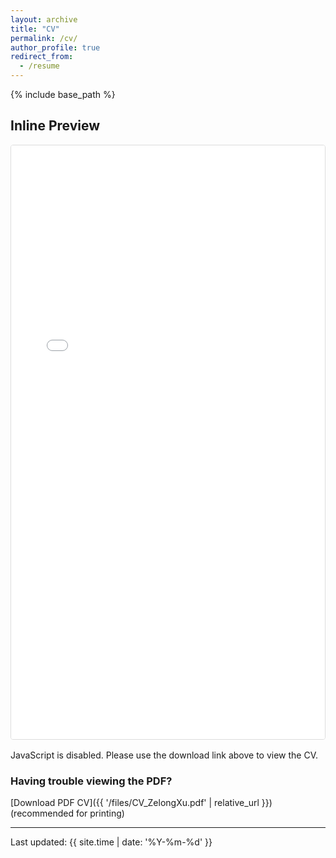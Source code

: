 ```yaml
---
layout: archive
title: "CV"
permalink: /cv/
author_profile: true
redirect_from:
  - /resume
---
```


{% include base_path %}


## Inline Preview

<div style="border:1px solid #ddd;border-radius:4px;overflow:hidden;margin:1rem 0;">
  <iframe 
    src="{{ '/files/CV_ZelongXu.pdf' | relative_url }}#view=FitH" 
    title="CV Preview"
    style="width:100%;min-height:950px;border:0;"
    loading="lazy"
  ></iframe>
</div>

<noscript>
  JavaScript is disabled. Please use the download link above to view the CV.
</noscript>

### Having trouble viewing the PDF?
[Download PDF CV]({{ '/files/CV_ZelongXu.pdf' | relative_url }}) (recommended for printing)

---
Last updated: {{ site.time | date: '%Y-%m-%d' }}